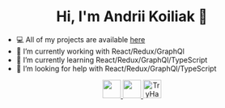 <h1 align="center"> Hi, I'm Andrii Koiliak 👋 </h1>

- 💻  All of my projects are available [here](https://github.com/koylyakandriy?tab=repositories)
- 🔭  I’m currently working with React/Redux/GraphQl
- 🌱  I’m currently learning React/Redux/GraphQl/TypeScript
- 🤔  I’m looking for help with React/Redux/GraphQl/TypeScript

<p align="center">
  <a margin="0" href="https://www.linkedin.com/in/koiliakandrii/" target="_blank">
    <img width="36px" height="36px" src="https://t4.ftcdn.net/jpg/02/96/54/23/240_F_296542385_MRAzEGWuXRZEFyZsDk9kYGcYQItHGvES.jpg">
  </a>
  <a margin="0" href="https://www.codewars.com/users/koylyakandriy" target="_blank">
    <img width="" height="36px" src="https://www.codewars.com/users/koylyakandriy/badges/micro">
  </a>
  <a margin="0" href="https://tryhackme.com/p/akoiliak" target="_blank">
    <img height="36px" src="https://tryhackme-badges.s3.amazonaws.com/akoiliak.png" alt="TryHackMe">
  </a>
</p>
